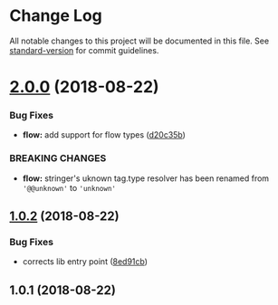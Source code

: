 # Change Log

All notable changes to this project will be documented in this file. See [standard-version](https://github.com/conventional-changelog/standard-version) for commit guidelines.

<a name="2.0.0"></a>
# [2.0.0](https://github.com/pictalk/mention-parser/compare/v1.0.2...v2.0.0) (2018-08-22)


### Bug Fixes

* **flow:** add support for flow types ([d20c35b](https://github.com/pictalk/mention-parser/commit/d20c35b))


### BREAKING CHANGES

* **flow:** stringer's uknown tag.type resolver has been renamed from `'@@unknown'` to `'unknown'`



<a name="1.0.2"></a>
## [1.0.2](https://github.com/pictalk/mention-parser/compare/v1.0.1...v1.0.2) (2018-08-22)


### Bug Fixes

* corrects lib entry point ([8ed91cb](https://github.com/pictalk/mention-parser/commit/8ed91cb))



<a name="1.0.1"></a>
## 1.0.1 (2018-08-22)
